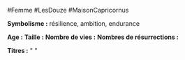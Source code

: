 #Femme #LesDouze #MaisonCapricornus 

**Symbolisme :** résilience, ambition, endurance

**Age :**
**Taille :**
**Nombre de vies :**
**Nombres de résurrections :**

**Titres :** 
"
"

